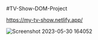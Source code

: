#TV-Show-DOM-Project

https://my-tv-show.netlify.app/




![Screenshot 2023-05-30 164052](https://github.com/Ali-jalili/TV-Show-DOM-Project/assets/97550715/a8190cb5-3455-42d1-b7a9-b56ad001d572)

